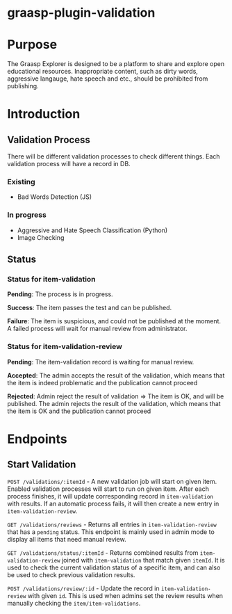 # graasp-plugin-validation

# Purpose
The Graasp Explorer is designed to be a platform to share and explore open educational resources. Inappropriate content, such as dirty words, aggressive langauge, hate speech and etc., should be prohibited from publishing.

# Introduction
## Validation Process
There will be different validation processes to check different things. Each validation process will have a record in DB.

### Existing
- Bad Words Detection (JS)
### In progress
- Aggressive and Hate Speech Classification (Python)
- Image Checking

## Status

### Status for item-validation

**Pending**: The process is in progress.

**Success**: The item passes the test and can be published.

**Failure**: The item is suspicious, and could not be published at the moment. A failed process will wait for manual review from administrator.

### Status for item-validation-review

**Pending**: The item-validation record is waiting for manual review.

**Accepted**: The admin accepts the result of the validation, which means that the item is indeed problematic and the publication cannot proceed

**Rejected**: Admin reject the result of validation => The item is OK, and will be published.
The admin rejects the result of the validation, which means that the item is OK and the publication cannot proceed

# Endpoints
## Start Validation
`POST /validations/:itemId` - A new validation job will start on given item. Enabled validation processes will start to run on given item. After each process finishes, it will update corresponding record in `item-validation` with results. If an automatic process fails, it will then create a new entry in `item-validation-review`.

`GET /validations/reviews` - Returns all entries in `item-validation-review` that has a `pending` status. This endpoint is mainly used in admin mode to display all items that need manual review.

`GET /validations/status/:itemId` - Returns combined results from `item-validation-review` joined with `item-validation` that match given `itemId`. It is used to check the current validation status of a specific item, and can also be used to check previous validation results.

`POST /validations/review/:id` - Update the record in `item-validation-review` with given `id`. This is used when admins set the review results when manually checking the `item/item-validations`.
